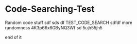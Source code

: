 # Code-Searching-Test
Random code stuff
sdf
sds
df
TEST_CODE_SEARCH
sdfdf more randomness
4K3p66x6GByNQ3Wf
sd
5ujh55jh5

end of it
